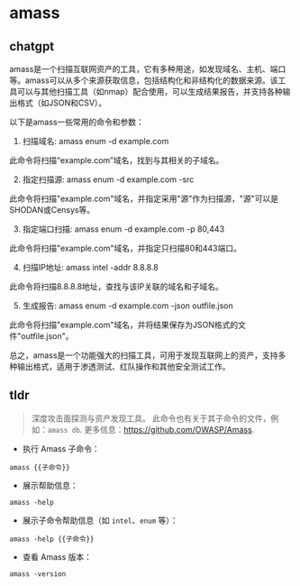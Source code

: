 # amass 
## chatgpt 
amass是一个扫描互联网资产的工具，它有多种用途，如发现域名、主机、端口等。amass可以从多个来源获取信息，包括结构化和非结构化的数据来源。该工具可以与其他扫描工具（如nmap）配合使用，可以生成结果报告，并支持各种输出格式（如JSON和CSV）。

以下是amass一些常用的命令和参数：

1. 扫描域名: amass enum -d example.com

此命令将扫描“example.com”域名，找到与其相关的子域名。

2. 指定扫描源: amass enum -d example.com -src

此命令将扫描"example.com"域名，并指定采用"源"作为扫描源，"源"可以是SHODAN或Censys等。

3. 指定端口扫描: amass enum -d example.com -p 80,443

此命令将扫描"example.com"域名，并指定只扫描80和443端口。

4. 扫描IP地址: amass intel -addr 8.8.8.8

此命令将扫描8.8.8.8地址，查找与该IP关联的域名和子域名。

5. 生成报告: amass enum -d example.com -json outfile.json

此命令将扫描"example.com"域名，并将结果保存为JSON格式的文件"outfile.json"。

总之，amass是一个功能强大的扫描工具，可用于发现互联网上的资产，支持多种输出格式，适用于渗透测试、红队操作和其他安全测试工作。 

## tldr 
 
> 深度攻击面探测与资产发现工具。
> 此命令也有关于其子命令的文件，例如：`amass db`.
> 更多信息：<https://github.com/OWASP/Amass>.

- 执行 Amass 子命令：

`amass {{子命令}}`

- 展示帮助信息：

`amass -help`

- 展示子命令帮助信息（如 `intel`、`enum` 等）：

`amass -help {{子命令}}`

- 查看 Amass 版本：

`amass -version`
